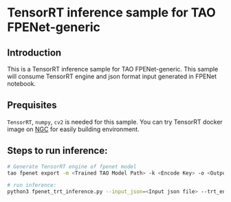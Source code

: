 # TensorRT inference sample for TAO FPENet-generic

## Introduction
This is a TensorRT inference sample for TAO FPENet-generic. This sample will consume TensorRT engine and json format input generated in FPENet notebook.

## Prequisites
`TensorRT`, `numpy`, `cv2` is needed for this sample. You can try TensorRT docker image on [NGC](https://ngc.nvidia.com/catalog/containers/nvidia:tensorrt) for easily building environment. 


## Steps to run inference:

```sh
# Generate TensorRT engine of fpenet model
tao fpenet export -m <Trained TAO Model Path> -k <Encode Key> -o <Output file .etlt> --engine_file trt_fpenet.engine

# run inference:
python3 fpenet_trt_inference.py --input_json=<Input json file> --trt_engine=<trt fpenet engine> --output_img_dir=<Path to output images>
```